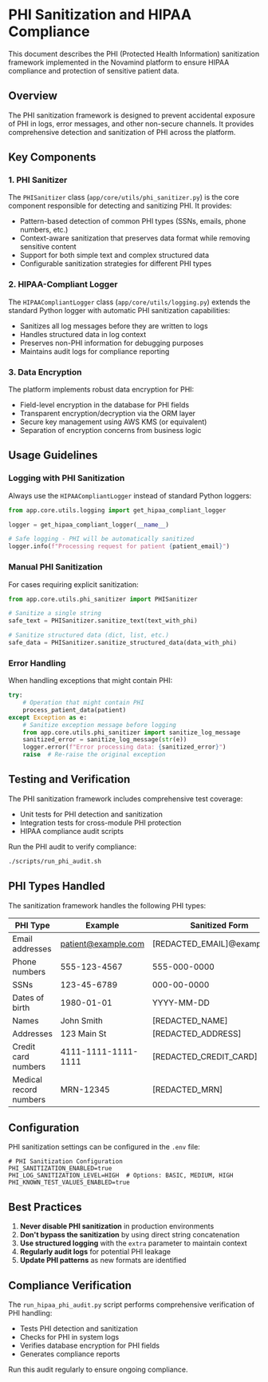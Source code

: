 # PHI Sanitization and HIPAA Compliance

This document describes the PHI (Protected Health Information) sanitization framework implemented in the Novamind platform to ensure HIPAA compliance and protection of sensitive patient data.

## Overview

The PHI sanitization framework is designed to prevent accidental exposure of PHI in logs, error messages, and other non-secure channels. It provides comprehensive detection and sanitization of PHI across the platform.

## Key Components

### 1. PHI Sanitizer

The `PHISanitizer` class (`app/core/utils/phi_sanitizer.py`) is the core component responsible for detecting and sanitizing PHI. It provides:

- Pattern-based detection of common PHI types (SSNs, emails, phone numbers, etc.)
- Context-aware sanitization that preserves data format while removing sensitive content
- Support for both simple text and complex structured data
- Configurable sanitization strategies for different PHI types

### 2. HIPAA-Compliant Logger

The `HIPAACompliantLogger` class (`app/core/utils/logging.py`) extends the standard Python logger with automatic PHI sanitization capabilities:

- Sanitizes all log messages before they are written to logs
- Handles structured data in log context
- Preserves non-PHI information for debugging purposes
- Maintains audit logs for compliance reporting

### 3. Data Encryption

The platform implements robust data encryption for PHI:

- Field-level encryption in the database for PHI fields
- Transparent encryption/decryption via the ORM layer
- Secure key management using AWS KMS (or equivalent)
- Separation of encryption concerns from business logic

## Usage Guidelines

### Logging with PHI Sanitization

Always use the `HIPAACompliantLogger` instead of standard Python loggers:

```python
from app.core.utils.logging import get_hipaa_compliant_logger

logger = get_hipaa_compliant_logger(__name__)

# Safe logging - PHI will be automatically sanitized
logger.info(f"Processing request for patient {patient_email}")
```

### Manual PHI Sanitization

For cases requiring explicit sanitization:

```python
from app.core.utils.phi_sanitizer import PHISanitizer

# Sanitize a single string
safe_text = PHISanitizer.sanitize_text(text_with_phi)

# Sanitize structured data (dict, list, etc.)
safe_data = PHISanitizer.sanitize_structured_data(data_with_phi)
```

### Error Handling

When handling exceptions that might contain PHI:

```python
try:
    # Operation that might contain PHI
    process_patient_data(patient)
except Exception as e:
    # Sanitize exception message before logging
    from app.core.utils.phi_sanitizer import sanitize_log_message
    sanitized_error = sanitize_log_message(str(e))
    logger.error(f"Error processing data: {sanitized_error}")
    raise  # Re-raise the original exception
```

## Testing and Verification

The PHI sanitization framework includes comprehensive test coverage:

- Unit tests for PHI detection and sanitization
- Integration tests for cross-module PHI protection
- HIPAA compliance audit scripts

Run the PHI audit to verify compliance:

```bash
./scripts/run_phi_audit.sh
```

## PHI Types Handled

The sanitization framework handles the following PHI types:

| PHI Type | Example | Sanitized Form |
|----------|---------|----------------|
| Email addresses | patient@example.com | [REDACTED_EMAIL]@example.com |
| Phone numbers | 555-123-4567 | 555-000-0000 |
| SSNs | 123-45-6789 | 000-00-0000 |
| Dates of birth | 1980-01-01 | YYYY-MM-DD |
| Names | John Smith | [REDACTED_NAME] |
| Addresses | 123 Main St | [REDACTED_ADDRESS] |
| Credit card numbers | 4111-1111-1111-1111 | [REDACTED_CREDIT_CARD] |
| Medical record numbers | MRN-12345 | [REDACTED_MRN] |

## Configuration

PHI sanitization settings can be configured in the `.env` file:

```
# PHI Sanitization Configuration
PHI_SANITIZATION_ENABLED=true
PHI_LOG_SANITIZATION_LEVEL=HIGH  # Options: BASIC, MEDIUM, HIGH
PHI_KNOWN_TEST_VALUES_ENABLED=true
```

## Best Practices

1. **Never disable PHI sanitization** in production environments
2. **Don't bypass the sanitization** by using direct string concatenation
3. **Use structured logging** with the `extra` parameter to maintain context
4. **Regularly audit logs** for potential PHI leakage
5. **Update PHI patterns** as new formats are identified

## Compliance Verification

The `run_hipaa_phi_audit.py` script performs comprehensive verification of PHI handling:

- Tests PHI detection and sanitization
- Checks for PHI in system logs
- Verifies database encryption for PHI fields
- Generates compliance reports

Run this audit regularly to ensure ongoing compliance.